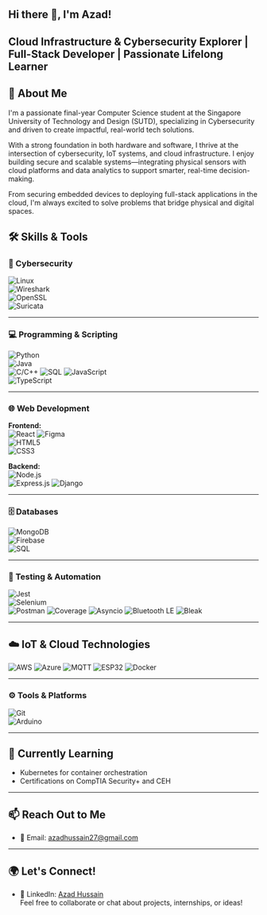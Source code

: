 ## Hi there 👋, I'm Azad!

## Cloud Infrastructure & Cybersecurity Explorer  | Full-Stack Developer | Passionate Lifelong Learner


## 🚀 About Me
I'm a passionate final-year Computer Science student at the Singapore University of Technology and Design (SUTD), specializing in Cybersecurity and driven to create impactful, real-world tech solutions.

With a strong foundation in both hardware and software, I thrive at the intersection of cybersecurity, IoT systems, and cloud infrastructure. I enjoy building secure and scalable systems—integrating physical sensors with cloud platforms and data analytics to support smarter, real-time decision-making.

From securing embedded devices to deploying full-stack applications in the cloud, I'm always excited to solve problems that bridge physical and digital spaces.

## 🛠 Skills & Tools

### 🔐 Cybersecurity  
![Linux](https://img.shields.io/badge/Linux-000?logo=linux&logoColor=white)  
![Wireshark](https://img.shields.io/badge/Wireshark-1679A7?logo=wireshark&logoColor=white)  
![OpenSSL](https://img.shields.io/badge/OpenSSL-721412?logo=openssl&logoColor=white)  
![Suricata](https://img.shields.io/badge/Suricata-EF4B24?logo=data&logoColor=white)

---

### 💻 Programming & Scripting  
![Python](https://img.shields.io/badge/Python-3776AB?logo=python&logoColor=white)  
![Java](https://img.shields.io/badge/Java-007396?logo=openjdk&logoColor=white)  
![C/C++](https://img.shields.io/badge/C/C++-00599C?logo=c&logoColor=white)
![SQL](https://img.shields.io/badge/SQL-4479A1?logo=mysql&logoColor=white)
![JavaScript](https://img.shields.io/badge/JavaScript-F7DF1E?logo=javascript&logoColor=black)  
![TypeScript](https://img.shields.io/badge/TypeScript-3178C6?logo=typescript&logoColor=white)  

---

### 🌐 Web Development

**Frontend:**  
![React](https://img.shields.io/badge/React-20232A?logo=react&logoColor=61DAFB)
![Figma](https://img.shields.io/badge/Figma-F24E1E?logo=figma&logoColor=white)  
![HTML5](https://img.shields.io/badge/HTML5-E34F26?logo=html5&logoColor=white)  
![CSS3](https://img.shields.io/badge/CSS3-1572B6?logo=css3&logoColor=white)  

**Backend:**  
![Node.js](https://img.shields.io/badge/Node.js-339933?logo=node.js&logoColor=white)  
![Express.js](https://img.shields.io/badge/Express.js-000000?logo=express&logoColor=white)
![Django](https://img.shields.io/badge/Django-092E20?logo=django&logoColor=white)

---

### 🗄 Databases  
![MongoDB](https://img.shields.io/badge/MongoDB-47A248?logo=mongodb&logoColor=white)  
![Firebase](https://img.shields.io/badge/Firebase-FFCA28?logo=firebase&logoColor=black)  
![SQL](https://img.shields.io/badge/SQL-4479A1?logo=mysql&logoColor=white)  

---

### 🧪 Testing & Automation  
![Jest](https://img.shields.io/badge/Jest-C21325?logo=jest&logoColor=white)  
![Selenium](https://img.shields.io/badge/Selenium-43B02A?logo=selenium&logoColor=white)  
![Postman](https://img.shields.io/badge/Postman-FF6C37?logo=postman&logoColor=white)
![Coverage](https://img.shields.io/badge/Coverage.py-CC3E33?logo=codecov&logoColor=white)
![Asyncio](https://img.shields.io/badge/Asyncio-3E8ACC?logo=python&logoColor=white)
![Bluetooth LE](https://img.shields.io/badge/Bluetooth%20LE-0082FC?logo=bluetooth&logoColor=white)
![Bleak](https://img.shields.io/badge/Bleak-3C3C3C?logo=python&logoColor=white)

---

## ☁️ IoT & Cloud Technologies

![AWS](https://img.shields.io/badge/AWS-232F3E?logo=amazonaws&logoColor=white)
![Azure](https://img.shields.io/badge/Azure-0078D4?logo=microsoftazure&logoColor=white)
![MQTT](https://img.shields.io/badge/MQTT-660066?logo=data&logoColor=white)
![ESP32](https://img.shields.io/badge/ESP32-323232?logo=espressif&logoColor=white)
![Docker](https://img.shields.io/badge/Docker-2496ED?logo=docker&logoColor=white)

---

### ⚙️ Tools & Platforms  
![Git](https://img.shields.io/badge/Git-F05032?logo=git&logoColor=white)  
![Arduino](https://img.shields.io/badge/Arduino-00979D?logo=arduino&logoColor=white)

---

## 🌱 Currently Learning
- Kubernetes for container orchestration  
- Certifications on CompTIA Security+ and CEH

---

## 📫 Reach Out to Me
- 📧 Email: azadhussain27@gmail.com

---

## 🌍 Let's Connect!
- 💼 LinkedIn: [Azad Hussain](https://www.linkedin.com/in/azad-hussain-89890b256)  
Feel free to collaborate or chat about projects, internships, or ideas!


<!--
**ayyzadd/ayyzadd** is a ✨ _special_ ✨ repository because its `README.md` (this file) appears on your GitHub profile.

Here are some ideas to get you started:

- 🔭 I’m currently working on ...
- 🌱 I’m currently learning ...
- 👯 I’m looking to collaborate on ...
- 🤔 I’m looking for help with ...
- 💬 Ask me about ...
- 📫 How to reach me: ...
- 😄 Pronouns: ...
- ⚡ Fun fact: ...
-->
